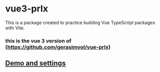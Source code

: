 # vue3-prlx
This is a package created to practice building Vue TypeScript packages with Vite.
### this is the vue 3 version of (https://github.com/gerasimvol/vue-prlx)

## [Demo and settings](http://vue-prlx.surge.sh)


